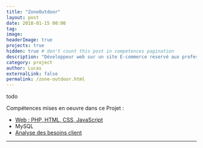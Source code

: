 ```yaml
---
title: "ZoneOutdoor"
layout: post
date: 2018-01-15 00:00
tag:
image:
headerImage: true
projects: true
hidden: true # don't count this post in competences pagination
description: "Développeur web sur un site E-commerce reservé aux professionnels"
category: project
author: Lucas
externalLink: false
permalink: /zone-outdoor.html
---
```


todo

Compétences mises en oeuvre dans ce Projet :

- [Web : PHP, HTML, CSS, JavaScript]({{site.url}}/myportfolio/web)
- MySQL
- [Analyse des besoins client]({{site.url}}/myportfolio/analyse-besoin)



---